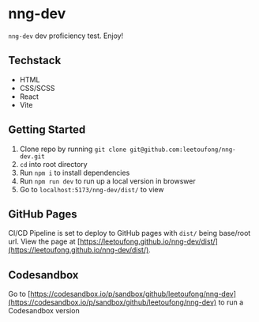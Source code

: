 # nng-dev

`nng-dev` dev proficiency test. Enjoy!

## Techstack

- HTML
- CSS/SCSS
- React
- Vite

## Getting Started

1. Clone repo by running `git clone git@github.com:leetoufong/nng-dev.git`
2. `cd` into root directory
3. Run `npm i` to install dependencies
4. Run `npm run dev` to run up a local version in browswer
5. Go to `localhost:5173/nng-dev/dist/` to view

## GitHub Pages

CI/CD Pipeline is set to deploy to GitHub pages with `dist/` being base/root url. View the page at [https://leetoufong.github.io/nng-dev/dist/](https://leetoufong.github.io/nng-dev/dist/).


## Codesandbox

Go to [https://codesandbox.io/p/sandbox/github/leetoufong/nng-dev](https://codesandbox.io/p/sandbox/github/leetoufong/nng-dev) to run a Codesandbox version

